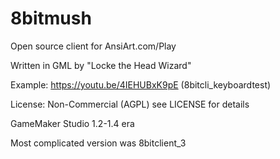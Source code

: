 8bitmush
========

Open source client for AnsiArt.com/Play

Written in GML by "Locke the Head Wizard"

Example: https://youtu.be/4IEHUBxK9pE (8bitcli_keyboardtest)

License: Non-Commercial (AGPL) see LICENSE for details

GameMaker Studio 1.2-1.4 era

Most complicated version was 8bitclient_3
